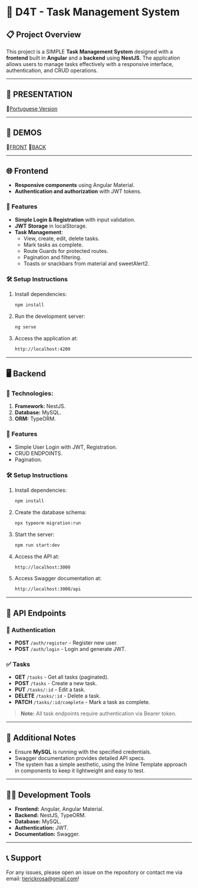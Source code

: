 # 🚀 D4T - Task Management System

## 📋 Project Overview

This project is a SIMPLE **Task Management System** designed with a **frontend** built in **Angular** and a **backend** using **NestJS**. The application allows users to manage tasks effectively with a responsive interface, authentication, and CRUD operations.

---

## 👀 PRESENTATION
📌[Portuguese Version](https://youtu.be/PYJ2_EupL84)

---

## 🌱 DEMOS
📌[FRONT](https://d4t-task-manager.onrender.com/api)
📌[BACK]([https://d4t-task-manager.onrender.com/api](https://d4t-task-manager-b03957eis-erick-rosas-projects.vercel.app))

---
## 🌐 Frontend

- **Responsive components** using Angular Material.
- **Authentication and authorization** with JWT tokens.

### 🔧 Features
- **Simple Login & Registration** with input validation.
- **JWT Storage** in localStorage.
- **Task Management**:
  - View, create, edit, delete tasks.
  - Mark tasks as complete.
  - Route Guards for protected routes.
  - Pagination and filtering.
  - Toasts or snackbars from material and sweetAlert2.

### 🛠️ Setup Instructions
1. Install dependencies:
   ```bash
   npm install
   ```
2. Run the development server:
   ```bash
   ng serve
   ```
3. Access the application at:
   ```bash
   http://localhost:4200
   ```

---

## 🖥️ Backend

### 📜 Technologies:
1. **Framework:** NestJS.
2. **Database:** MySQL.
3. **ORM:** TypeORM.

### 🔧 Features
  - Simple User Login with JWT, Registration.
  - CRUD ENDPOINTS.
  - Pagination.

### 🛠️ Setup Instructions
1. Install dependencies:
   ```bash
   npm install
   ```
2. Create the database schema:
   ```bash
   npx typeorm migration:run
   ```
3. Start the server:
   ```bash
   npm run start:dev
   ```
4. Access the API at:
   ```bash
   http://localhost:3000
   ```
5. Access Swagger documentation at:
   ```bash
   http://localhost:3000/api
   ```

---

## 🔗 API Endpoints

### 🔐 Authentication
- **POST** `/auth/register` - Register new user.
- **POST** `/auth/login` - Login and generate JWT.

### ✅ Tasks
- **GET** `/tasks` - Get all tasks (paginated).
- **POST** `/tasks` - Create a new task.
- **PUT** `/tasks/:id` - Edit a task.
- **DELETE** `/tasks/:id` - Delete a task.
- **PATCH** `/tasks/:id/complete` - Mark a task as complete.

> **Note:** All task endpoints require authentication via Bearer token.

---

## 📖 Additional Notes
- Ensure **MySQL** is running with the specified credentials.
- Swagger documentation provides detailed API specs.
- The system has a simple aesthetic, using the Inline Template approach in components to keep it lightweight and easy to test.

---

## 🧑‍💻 Development Tools
- **Frontend:** Angular, Angular Material.
- **Backend:** NestJS, TypeORM.
- **Database:** MySQL.
- **Authentication:** JWT.
- **Documentation:** Swagger.

---

## 📞 Support
For any issues, please open an issue on the repository or contact me via email: tierickrosa@gmail.com!
